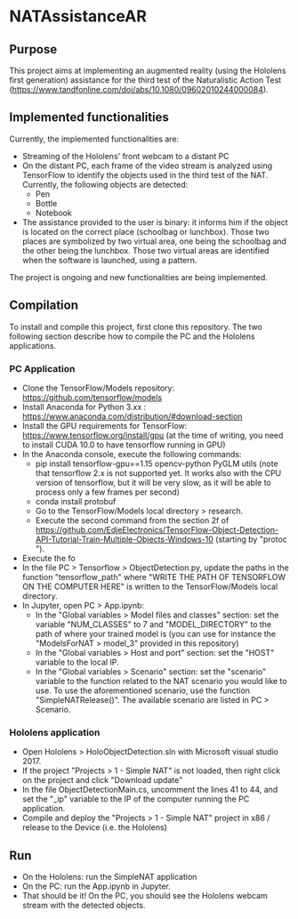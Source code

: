 # NATAssistanceAR

## Purpose
This project aims at implementing an augmented reality (using the Hololens first generation) assistance for the third test of the Naturalistic Action Test (https://www.tandfonline.com/doi/abs/10.1080/09602010244000084).

## Implemented functionalities
Currently, the implemented functionalities are:
- Streaming of the Hololens' front webcam to a distant PC
- On the distant PC, each frame of the video stream is analyzed using TensorFlow to identify the objects used in the third test of the NAT. Currently, the following objects are detected:
  - Pen
  - Bottle
  - Notebook
- The assistance provided to the user is binary: it informs him if the object is located on the correct place (schoolbag or lunchbox). Those two places are symbolized by two virtual area, one being the schoolbag and the other being the lunchbox. Those two virtual areas are identified when the software is launched, using a pattern.

The project is ongoing and new functionalities are being implemented.

## Compilation
To install and compile this project, first clone this repository.
The two following section describe how to compile the PC and the Hololens applications.

### PC Application
- Clone the TensorFlow/Models repository: https://github.com/tensorflow/models
- Install Anaconda for Python 3.xx : https://www.anaconda.com/distribution/#download-section
- Install the GPU requirements for TensorFlow: https://www.tensorflow.org/install/gpu (at the time of writing, you need to install CUDA 10.0 to have tensorflow running in GPU)
- In the Anaconda console, execute the following commands:
  - pip install tensorflow-gpu==1.15 opencv-python PyGLM utils
  (note that tensorflow 2.x is not supported yet. It works also with the CPU version of tensorflow, but it will be very slow, as it will be able to process only a few frames per second)
  - conda install protobuf
  - Go to the TensorFlow/Models local directory > research.
  - Execute the second command from the section 2f of https://github.com/EdjeElectronics/TensorFlow-Object-Detection-API-Tutorial-Train-Multiple-Objects-Windows-10 (starting by "protoc ").
- Execute the fo
- In the file PC > Tensorflow > ObjectDetection.py, update the paths in the function "tensorflow_path" where "WRITE THE PATH OF TENSORFLOW ON THE COMPUTER HERE" is written to the TensorFlow/Models local directory.
- In Jupyter, open PC > App.ipynb:
  - In the "Global variables > Model files and classes" section: set the variable "NUM_CLASSES" to 7 and "MODEL_DIRECTORY" to the path of where your trained model is (you can use for instance the "ModelsForNAT > model_3" provided in this repository)
  - In the "Global variables > Host and port" section: set the "HOST" variable to the local IP.
  - In the "Global variables > Scenario" section: set the "scenario" variable to the function related to the NAT scenario you would like to use. To use the aforementioned scenario, use the function "SimpleNATRelease()". The available scenario are listed in PC > Scenario.

### Hololens application
- Open Hololens > HoloObjectDetection.sln with Microsoft visual studio 2017.
- If the project "Projects > 1 - Simple NAT" is not loaded, then right click on the project and click "Download update"
- In the file ObjectDetectionMain.cs, uncomment the lines 41 to 44, and set the "\_ip" variable to the IP of the computer running the PC application. 
- Compile and deploy the "Projects > 1 - Simple NAT" project in x86 / release to the Device (i.e. the Hololens)

## Run
- On the Hololens: run the SimpleNAT application
- On the PC: run the App.ipynb in Jupyter.
- That should be it! On the PC, you should see the Hololens webcam stream with the detected objects.
